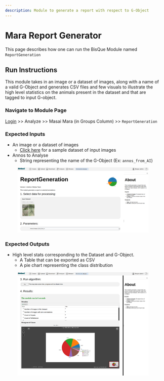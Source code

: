 ```yaml
---
description: Module to generate a report with respect to G-Object
---
```


# Mara Report Generator

This page describes how one can run the BisQue Module named `ReportGeneration`

## Run Instructions

This module takes in an image or a dataset of images, along with a name of a valid G-Object and generates CSV files and few visuals to illustrate the high level statistics on the animals present in the dataset and that are tagged to input G-object.

### Navigate to Module Page

[Login](../../login-signup.md) >> Analyze >> Masai Mara (in Groups Column) >> `ReportGeneration`

### Expected Inputs

* An image or a dataset of images
  * [Click here](https://bisque2.ece.ucsb.edu/client\_service/view?resource=https://bisque2.ece.ucsb.edu/data\_service/00-wzri2GdPGYauPHxA2KimU6) for a sample dataset of input images
* Annos to Analyse
  * String representing the name of the G-Object (Ex: `annos_from_AI`)

<figure><img src="../../../.gitbook/assets/image (22).png" alt=""><figcaption></figcaption></figure>

### Expected Outputs

* High level stats corresponding to the Dataset and G-Object.
  * A Table that can be exported as CSV
  * A pie chart representing the class distribution

<figure><img src="../../../.gitbook/assets/image (23).png" alt=""><figcaption></figcaption></figure>
